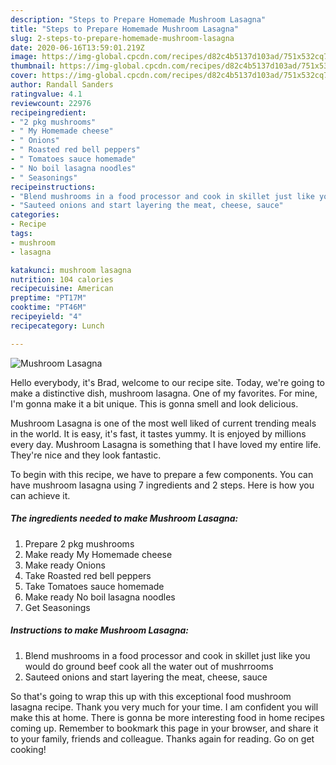 ```yaml
---
description: "Steps to Prepare Homemade Mushroom Lasagna"
title: "Steps to Prepare Homemade Mushroom Lasagna"
slug: 2-steps-to-prepare-homemade-mushroom-lasagna
date: 2020-06-16T13:59:01.219Z
image: https://img-global.cpcdn.com/recipes/d82c4b5137d103ad/751x532cq70/mushroom-lasagna-recipe-main-photo.jpg
thumbnail: https://img-global.cpcdn.com/recipes/d82c4b5137d103ad/751x532cq70/mushroom-lasagna-recipe-main-photo.jpg
cover: https://img-global.cpcdn.com/recipes/d82c4b5137d103ad/751x532cq70/mushroom-lasagna-recipe-main-photo.jpg
author: Randall Sanders
ratingvalue: 4.1
reviewcount: 22976
recipeingredient:
- "2 pkg mushrooms"
- " My Homemade cheese"
- " Onions"
- " Roasted red bell peppers"
- " Tomatoes sauce homemade"
- " No boil lasagna noodles"
- " Seasonings"
recipeinstructions:
- "Blend mushrooms in a food processor and cook in skillet just like you would do ground beef cook all the water out of mushrrooms"
- "Sauteed onions and start layering the meat, cheese, sauce"
categories:
- Recipe
tags:
- mushroom
- lasagna

katakunci: mushroom lasagna 
nutrition: 104 calories
recipecuisine: American
preptime: "PT17M"
cooktime: "PT46M"
recipeyield: "4"
recipecategory: Lunch

---
```



![Mushroom Lasagna](https://img-global.cpcdn.com/recipes/d82c4b5137d103ad/751x532cq70/mushroom-lasagna-recipe-main-photo.jpg)

Hello everybody, it's Brad, welcome to our recipe site. Today, we're going to make a distinctive dish, mushroom lasagna. One of my favorites. For mine, I'm gonna make it a bit unique. This is gonna smell and look delicious.

Mushroom Lasagna is one of the most well liked of current trending meals in the world. It is easy, it's fast, it tastes yummy. It is enjoyed by millions every day. Mushroom Lasagna is something that I have loved my entire life. They're nice and they look fantastic.




To begin with this recipe, we have to prepare a few components. You can have mushroom lasagna using 7 ingredients and 2 steps. Here is how you can achieve it.

<!--inarticleads1-->

##### The ingredients needed to make Mushroom Lasagna:

1. Prepare 2 pkg mushrooms
1. Make ready  My Homemade cheese
1. Make ready  Onions
1. Take  Roasted red bell peppers
1. Take  Tomatoes sauce homemade
1. Make ready  No boil lasagna noodles
1. Get  Seasonings




<!--inarticleads2-->

##### Instructions to make Mushroom Lasagna:

1. Blend mushrooms in a food processor and cook in skillet just like you would do ground beef cook all the water out of mushrrooms
1. Sauteed onions and start layering the meat, cheese, sauce




So that's going to wrap this up with this exceptional food mushroom lasagna recipe. Thank you very much for your time. I am confident you will make this at home. There is gonna be more interesting food in home recipes coming up. Remember to bookmark this page in your browser, and share it to your family, friends and colleague. Thanks again for reading. Go on get cooking!
